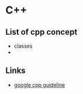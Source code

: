 # C++

## List of cpp concept

* classes
* 
## Links

* [google cpp guideline](https://google.github.io/styleguide/cppguide.html) 

